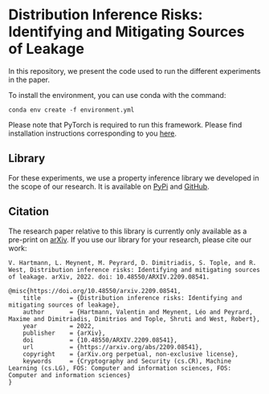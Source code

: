 # Distribution Inference Risks: Identifying and Mitigating Sources of Leakage

In this repository, we present the code used to run the different experiments in the paper.

To install the environment, you can use conda with the command:

```conda env create -f environment.yml```

Please note that PyTorch is required to run this framework. Please find installation instructions corresponding to you [here](https://pytorch.org/).

## Library

For these experiments, we use a property inference library we developed in the scope of our research. It is available on [PyPi](https://pypi.org/project/propinfer/) and [GitHub](https://github.com/epfl-dlab/property-inference-attacks).

## Citation

The research paper relative to this library is currently only available as a pre-print on [arXiv](https://arxiv.org/abs/2209.08541). If you use our library for your research, please cite our work:

```
V. Hartmann, L. Meynent, M. Peyrard, D. Dimitriadis, S. Tople, and R. West, Distribution inference risks: Identifying and mitigating sources of leakage. arXiv, 2022. doi: 10.48550/ARXIV.2209.08541. 
```

```
@misc{https://doi.org/10.48550/arxiv.2209.08541,
	title        = {Distribution inference risks: Identifying and mitigating sources of leakage},
	author       = {Hartmann, Valentin and Meynent, Léo and Peyrard, Maxime and Dimitriadis, Dimitrios and Tople, Shruti and West, Robert},
	year         = 2022,
	publisher    = {arXiv},
	doi          = {10.48550/ARXIV.2209.08541},
	url          = {https://arxiv.org/abs/2209.08541},
	copyright    = {arXiv.org perpetual, non-exclusive license},
	keywords     = {Cryptography and Security (cs.CR), Machine Learning (cs.LG), FOS: Computer and information sciences, FOS: Computer and information sciences}
}
```
